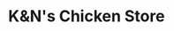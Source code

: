 ---
title: "K&N's Chicken Store"
url: /karachi/kandns-chicken-store-khayban-e-iqbal/
shop: butcher
---
